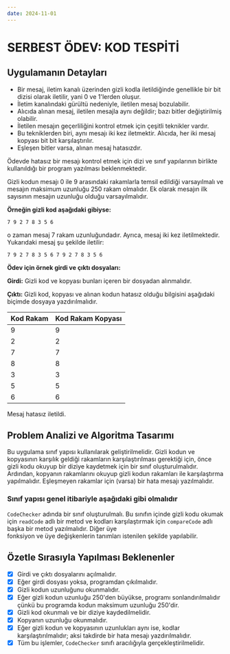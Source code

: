 ```yaml
---
date: 2024-11-01
---
```

# SERBEST ÖDEV: KOD TESPİTİ

## Uygulamanın Detayları

- Bir mesaj, iletim kanalı üzerinden gizli kodla iletildiğinde genellikle bir bit dizisi olarak iletilir, yani 0 ve 1'lerden oluşur.
- İletim kanalındaki gürültü nedeniyle, iletilen mesaj bozulabilir.
- Alıcıda alınan mesaj, iletilen mesajla aynı değildir; bazı bitler değiştirilmiş olabilir.
- İletilen mesajın geçerliliğini kontrol etmek için çeşitli teknikler vardır.
- Bu tekniklerden biri, aynı mesajı iki kez iletmektir. Alıcıda, her iki mesaj kopyası bit
bit karşılaştırılır.
- Eşleşen bitler varsa, alınan mesaj hatasızdır.

Ödevde hatasız bir mesajı kontrol etmek için dizi ve sınıf yapılarının
birlikte kullanıldığı bir program yazılması beklenmektedir.

Gizli kodun mesajı 0 ile 9 arasındaki rakamlarla temsil edildiği
varsayılmalı ve mesajın maksimum uzunluğu 250 rakam olmalıdır. Ek
olarak mesajın ilk sayısının mesajın uzunluğu olduğu varsayılmalıdır.

**Örneğin gizli kod aşağıdaki gibiyse:**

```text
7 9 2 7 8 3 5 6
```

o zaman mesaj 7 rakam uzunluğundadır. Ayrıca, mesaj iki kez iletilmektedir.
Yukarıdaki mesaj şu şekilde iletilir:

```text
7 9 2 7 8 3 5 6 7 9 2 7 8 3 5 6
```

**Ödev için örnek girdi ve çıktı dosyaları:**

**Girdi:** Gizli kod ve kopyası bunları içeren bir dosyadan alınmalıdır.

**Çıktı:** Gizli kod, kopyası ve alınan kodun hatasız olduğu bilgisini aşağıdaki biçimde dosyaya yazdırılmalıdır.

| Kod Rakam | Kod Rakam Kopyası |
| --------- | ----------------- |
| 9         | 9                 |
| 2         | 2                 |
| 7         | 7                 |
| 8         | 8                 |
| 3         | 3                 |
| 5         | 5                 |
| 6         | 6                 |

Mesaj hatasız iletildi.

## Problem Analizi ve Algoritma Tasarımı

Bu uygulama sınıf yapısı kullanılarak geliştirilmelidir. Gizli
kodun ve kopyasının karşılık geldiği rakamların karşılaştırılması gerektiği
için, önce gizli kodu okuyup bir diziye kaydetmek için bir sınıf
oluşturulmalıdır. Ardından, kopyanın rakamlarını okuyup gizli kodun rakamları
ile karşılaştırma yapılmalıdır. Eşleşmeyen rakamlar için (varsa) bir hata
mesajı yazılmalıdır.

### Sınıf yapısı genel itibariyle aşağıdaki gibi olmalıdır

`CodeChecker` adında bir sınıf oluşturulmalı. Bu sınıfın içinde gizli
kodu okumak için `readCode` adlı bir metod ve kodları karşılaştırmak
için `compareCode` adlı başka bir metod yazılmalıdır. Diğer üye  
fonksiyon ve üye değişkenlerin
tanımları istenilen şekilde yapılabilir.

## Özetle Sırasıyla Yapılması Beklenenler

- [x] Girdi ve çıktı dosyalarını açılmalıdır.
- [x] Eğer girdi dosyası yoksa, programdan çıkılmalıdır.
- [x] Gizli kodun uzunluğunu okunmalıdır.
- [x] Eğer gizli kodun uzunluğu 250'den büyükse, programı sonlandırılmalıdır çünkü
  bu programda kodun maksimum uzunluğu 250'dir.
- [x] Gizli kod okunmalı ve bir diziye kaydedilmelidir.
- [x] Kopyanın uzunluğu okunmalıdır.
- [x] Eğer gizli kodun ve kopyasının uzunlukları aynı ise, kodlar
  karşılaştırılmalıdır; aksi takdirde bir hata mesajı yazdırılmalıdır.
- [x] Tüm bu işlemler, `CodeChecker` sınıfı aracılığıyla
  gerçekleştirilmelidir.
